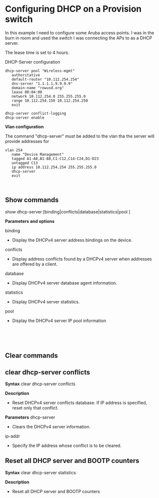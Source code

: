 # Configuring DHCP on a Provision switch #

In this example I need to configure some Aruba access points. I was in the burn in room and used the switch I was connecting the APs to as a DHCP server.

The lease time is set to 4 hours. 

DHCP-Server configuration

```
dhcp-server pool "Wireless-mgmt"
   authoritative
   default-router "10.112.254.254"
   dns-server "1.1.1.1,9.9.9.9"
   domain-name "rowusd.org"
   lease 00:04:00
   network 10.112.254.0 255.255.255.0
   range 10.112.254.150 10.112.254.250
   exit
   
dhcp-server conflict-logging
dhcp-server enable
```
**Vlan configuration**

The command "dhcp-server" must be added to the vlan tha the server will provide addresses for

```
vlan 254
   name "Device Management"
   tagged A1-A8,B1-B8,C1-C12,C14-C24,D1-D23
   untagged C13
   ip address 10.112.254.254 255.255.255.0
   dhcp-server
   exit
```
<br/>

## Show commands ##

show dhcp-server [binding|conflicts|database|statistics|pool <POOL-NAME>]

**Parameters and options**

binding

* Display the DHCPv4 server address bindings on the device.

conflicts

* Display address conflicts found by a DHCPv4 server when addresses are offered by a client.

database

* Display DHCPv4 server database agent information.

statistics

* Display DHCPv4 server statistics.

pool
 
* <POOL-NAME> Display the DHCPv4 server IP pool information

<br/>
<br/>
<br/>

## Clear commands ##

## clear dhcp-server conflicts ##

**Syntax**
clear dhcp-server conflicts <IP-ADDR>

**Description**
* Reset DHCPv4 server conflicts database. If IP address is specified, reset only that conflict.

**Parameters**
dhcp-server

* Clears the DHCPv4 server information.

ip-addr

* Specify the IP address whose conflict is to be cleared.

## Reset all DHCP server and BOOTP counters ##

**Syntax**
clear dhcp-server statistics

**Description**

* Reset all DHCP server and BOOTP counters




